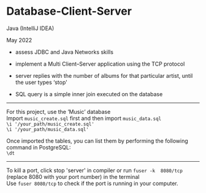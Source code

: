 # Database-Client-Server

Java (IntelliJ IDEA)

May 2022
- assess JDBC and Java Networks skills

- implement a Multi Client–Server application using the TCP protocol

- server replies with the number of albums for that particular artist, until the user types ‘stop'

- SQL query is a simple inner join executed on the database

---
For this project, use the ’Music’ database
<br> Import `music_create.sql` first and then import `music_data.sql`
<br> `\i '/your_path/music_create.sql'`
<br> `\i '/your_path/music_data.sql'`

Once imported the tables, you can list them by performing the
following command in PostgreSQL:
<br> `\dt`

---
To kill a port, click stop 'server' in compiler or run `fuser -k  8080/tcp` (replace 8080 with your port number) in the terminal<br>
Use `fuser 8080/tcp` to check if the port is running in your computer.
